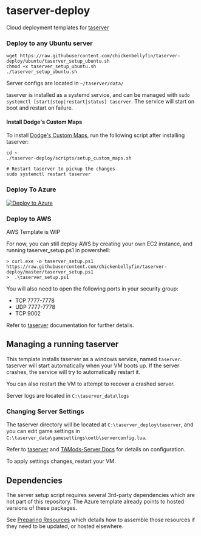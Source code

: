 # taserver-deploy
Cloud deployment templates for [taserver](https://github.com/Griffon26/taserver)

### Deploy to any Ubuntu server
```
wget https://raw.githubusercontent.com/chickenbellyfin/taserver-deploy/ubuntu/taserver_setup_ubuntu.sh
chmod +x taserver_setup_ubuntu.sh
./taserver_setup_ubuntu.sh
```

Server configs are located in `~/taserver/data/`

taserver is installed as a systemd service, and can be managed with `sudo systemctl [start|stop|restart|status] taserver`. The service will start on boot and restart on failure.

#### Install Dodge's Custom Maps
To install [Dodge's Custom Maps](https://www.dodgesdomain.com/docs/custommaps/trctf-blues), run the following script after installing taserver:
```
cd ~
./taserver-deploy/scripts/setup_custom_maps.sh

# Restart taserver to pickup the changes
sudo systemctl restart taserver
```


### Deploy To Azure
[![Deploy to Azure](https://aka.ms/deploytoazurebutton)](https://portal.azure.com/#create/Microsoft.Template/uri/https%3A%2F%2Fraw.githubusercontent.com%2Fchickenbellyfin%2Ftaserver-deploy%2Fmaster%2Fazure%2Fazuredeploy.json)

### Deploy to AWS
AWS Template is WIP

For now, you can still deploy AWS by creating your own EC2 instance, and running taserver_setup.ps1 in powershell:
```
> curl.exe -o taserver_setup.ps1 https://raw.githubusercontent.com/chickenbellyfin/taserver-deploy/master/taserver_setup.ps1
>  .\taserver_setup.ps1
```

You will also need to open the following ports in your security group:
- TCP 7777-7778
- UDP 7777-7778
- TCP 9002

Refer to [taserver](https://github.com/Griffon26/taserver) documentation for further details.

## Managing a running taserver

This template installs taserver as a windows service, named `taserver`.
taserver will start automatically when your VM boots up. If the server crashes, the service will try to automatically restart it.

You can also restart the VM to attempt to recover a crashed server.

Server logs are located in `C:\taserver_data\logs`

### Changing Server Settings
The taserver directory will be located at `C:\taserver_deploy\taserver`, and you can edit game settings in `C:\taserver_data\gamesettings\ootb\serverconfig.lua`.

Refer to [taserver](https://github.com/Griffon26/taserver) and [TAMods-Server Docs](https://www.tamods.org/docs/doc_srv_api_overview.html) for details on configuration.

To apply settings changes, restart your VM.


## Dependencies
The server setup script requires several 3rd-party dependencies which are not part of this repository. The Azure template already points to hosted versions of these packages. 

See [Preparing Resources](preparing_resources.md) which details how to assemble those resources if they need to be updated, or hosted elsewhere. 

